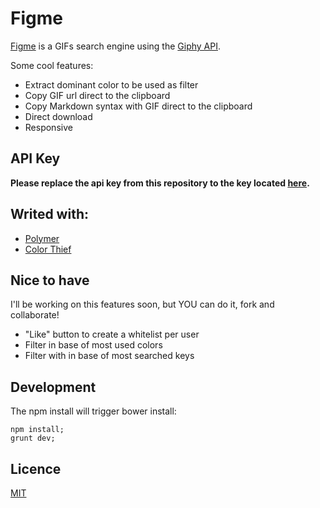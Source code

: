 # Figme

[Figme](http://figme.co/) is a GIFs search engine using the [Giphy API](http://giphy.com/).

Some cool features:

- Extract dominant color to be used as filter
- Copy GIF url direct to the clipboard
- Copy Markdown syntax with GIF direct to the clipboard
- Direct download
- Responsive

## API Key

**Please replace the api key from this repository to the key located [here](https://github.com/giphy/GiphyAPI).**

## Writed with:

- [Polymer](https://www.polymer-project.org/1.0/)
- [Color Thief](https://github.com/lokesh/color-thief/)

## Nice to have

I'll be working on this features soon, but YOU can do it, fork and collaborate!

- "Like" button to create a whitelist per user
- Filter in base of most used colors
- Filter with in base of most searched keys

## Development

The npm install will trigger bower install:

```
npm install;
grunt dev;
```

## Licence

[MIT](LICENCE.md)

